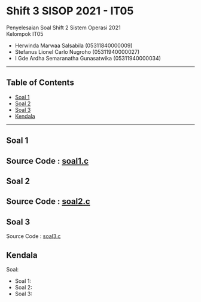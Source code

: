# Shift 3 SISOP 2021 - IT05
Penyelesaian Soal Shift 2 Sistem Operasi 2021\
Kelompok IT05
  * Herwinda Marwaa Salsabila (05311840000009)
  * Stefanus Lionel Carlo Nugroho (05311940000027)
  * I Gde Ardha Semaranatha Gunasatwika (05311940000034)

---

## Table of Contents

* [Soal 1](#soal-1)
* [Soal 2](#soal-2)
* [Soal 3](#soal-3)
* [Kendala](#Kendala)

---
## Soal 1
Source Code : [soal1.c]()
--
## Soal 2
Source Code : [soal2.c]()
--
## Soal 3
Source Code : [soal3.c]()

## Kendala
Soal:
 * Soal 1:
 * Soal 2: 
 * Soal 3: 
